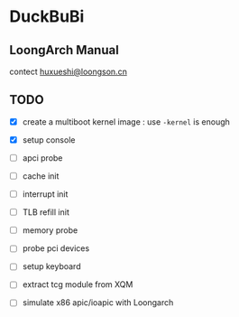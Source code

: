 # DuckBuBi

## LoongArch Manual
contect huxueshi@loongson.cn

## TODO
- [x] create a multiboot kernel image : use `-kernel` is enough
- [x] setup console

- [ ] apci probe
- [ ] cache init
- [ ] interrupt init
- [ ] TLB refill init
- [ ] memory probe
- [ ] probe pci devices

- [ ] setup keyboard
- [ ] extract tcg module from XQM
- [ ] simulate x86 apic/ioapic with Loongarch
